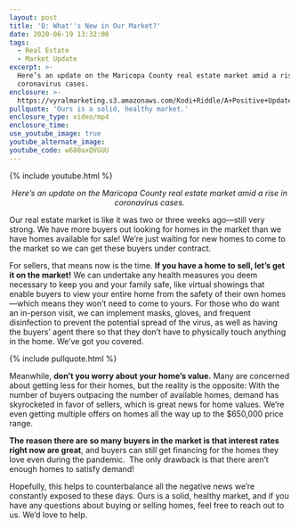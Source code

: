 ```yaml
---
layout: post
title: 'Q: What''s New in Our Market?'
date: 2020-06-19 13:32:00
tags:
  - Real Estate
  - Market Update
excerpt: >-
  Here’s an update on the Maricopa County real estate market amid a rise in
  coronavirus cases.
enclosure: >-
  https://vyralmarketing.s3.amazonaws.com/Kodi+Riddle/A+Positive+Update+on+the+June+2020+Market.mp4
pullquote: 'Ours is a solid, healthy market.'
enclosure_type: video/mp4
enclosure_time:
use_youtube_image: true
youtube_alternate_image:
youtube_code: w680axQVGUU
---
```


{% include youtube.html %}

 <p style="text-align: center;"><em>Here’s an update on the Maricopa County real estate market amid a rise in coronavirus cases.</em></p>

Our real estate market is like it was two or three weeks ago—still very strong. We have more buyers out looking for homes in the market than we have homes available for sale\! We’re just waiting for new homes to come to the market so we can get these buyers under contract.

For sellers, that means now is the time. **If you have a home to sell, let’s get it on the market\!** We can undertake any health measures you deem necessary to keep you and your family safe, like virtual showings that enable buyers to view your entire home from the safety of their own homes—which means they won’t need to come to yours. For those who do want an in-person visit, we can implement masks, gloves, and frequent disinfection to prevent the potential spread of the virus, as well as having the buyers’ agent there so that they don’t have to physically touch anything in the home. We’ve got you covered.

{% include pullquote.html %}

Meanwhile, **don’t you worry about your home’s value.** Many are concerned about getting less for their homes, but the reality is the opposite: With the number of buyers outpacing the number of available homes, demand has skyrocketed in favor of sellers, which is great news for home values. We’re even getting multiple offers on homes all the way up to the $650,000 price range.

**The reason there are so many buyers in the market is that interest rates right now are great**, and buyers can still get financing for the homes they love even during the pandemic.&nbsp; The only drawback is that there aren’t enough homes to satisfy demand\!

Hopefully, this helps to counterbalance all the negative news we’re constantly exposed to these days. Ours is a solid, healthy market, and if you have any questions about buying or selling homes, feel free to reach out to us. We’d love to help.